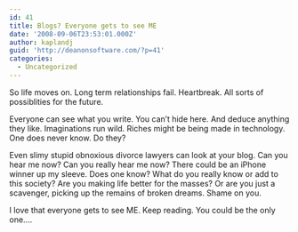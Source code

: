 ```yaml
---
id: 41
title: Blogs? Everyone gets to see ME
date: '2008-09-06T23:53:01.000Z'
author: kaplandj
guid: 'http://deanonsoftware.com/?p=41'
categories:
  - Uncategorized
---
```

So life moves on. Long term relationships fail. Heartbreak. All sorts of possiblities for the future.

Everyone can see what you write. You can’t hide here. And deduce anything they like. Imaginations run wild. Riches might be being made in technology. One does never know. Do they?

Even slimy stupid obnoxious divorce lawyers can look at your blog. Can you hear me now? Can you really hear me now? There could be an iPhone winner up my sleeve. Does one know? What do you really know or add to this society? Are you making life better for the masses? Or are you just a scavenger, picking up the remains of broken dreams. Shame on you.

I love that everyone gets to see ME. Keep reading. You could be the only one….
